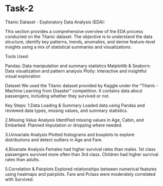 # Task-2


Titanic Dataset - Exploratory Data Analysis (EDA):

This section provides a comprehensive overview of the EDA process conducted on the Titanic dataset. The objective is to understand the data structure, identify key patterns, trends, anomalies, and derive feature-level insights using a mix of statistical summaries and visualizations.

 Tools Used:
 
Pandas: Data manipulation and summary statistics
Matplotlib & Seaborn: Data visualization and pattern analysis
Plotly: Interactive and insightful visual exploration

Dataset
We used the Titanic dataset provided by Kaggle under the "Titanic - Machine Learning from Disaster" competition. It contains data about passengers, including whether they survived or not.

Key Steps:
1.Data Loading & Summary
Loaded data using Pandas and reviewed data types, missing values, and summary statistics.

2.Missing Value Analysis
Identified missing values in Age, Cabin, and Embarked. Planned imputation or dropping where needed.

3.Univariate Analysis
Plotted histograms and boxplots to explore distributions and detect outliers in Age and Fare.

4.Bivariate Analysis
Females had higher survival rates than males.
1st class passengers survived more often than 3rd class.
Children had higher survival rates than adults.

5.Correlation & Pairplots
Explored relationships between numerical features using heatmaps and pairplots. Fare and Pclass were moderately correlated with Survived.



